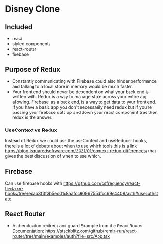 # Disney Clone

## Included

- react
- styled components
- react-router
- firebase

## Purpose of Redux

- Constantly communicating with Firebase could also hinder performance and talking to a local store in memory would be much faster.
- Your front end should never be dependent on what your back end is written with. Redux is a way to manage state across your entire app allowing. Firebase, as a back end, is a way to get data to your front end. If you have a basic app you don't necessarily need redux but if you're passing your firebase data up and down your react component tree then redux is the answer.

### UseContext vs Redux

Instead of Redux we could use the useContext and useReducer hooks, there is a lot of debate about when to use which tools this is a link https://blog.isquaredsoftware.com/2021/01/context-redux-differences/ that gives the best discussion of when to use which.

## Firebase

Can use firebase hooks with https://github.com/csfrequency/react-firebase-hooks/tree/edab3f3f3b5ec01c8aafcc6096755dfcc69e4408/auth#useauthstate

## React Router

- Authentication redirect and guard Example from the React Router Documentation: https://stackblitz.com/github/remix-run/react-router/tree/main/examples/auth?file=src/App.tsx
